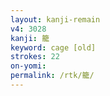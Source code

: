 ```yaml
---
layout: kanji-remain
v4: 3028
kanji: 籠
keyword: cage [old]
strokes: 22
on-yomi: 
permalink: /rtk/籠/
---
```






